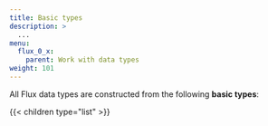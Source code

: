 ```yaml
---
title: Basic types
description: >
  ...
menu:
  flux_0_x:
    parent: Work with data types
weight: 101
---
```


All Flux data types are constructed from the following **basic types**:

{{< children type="list" >}}